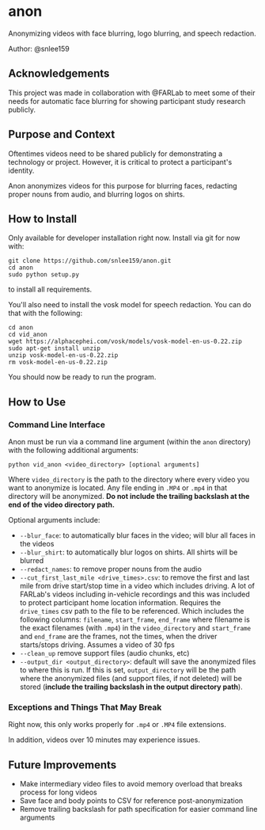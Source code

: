 # anon
Anonymizing videos with face blurring, logo blurring, and speech redaction.

Author: @snlee159

## Acknowledgements
This project was made in collaboration with @FARLab to meet some of their needs for automatic face blurring for showing participant study research publicly.

## Purpose and Context 
Oftentimes videos need to be shared publicly for demonstrating a technology or project. However, it is critical to protect a participant's identity.

Anon anonymizes videos for this purpose for blurring faces, redacting proper nouns from audio, and blurring logos on shirts.

## How to Install
Only available for developer installation right now. Install via git for now with:

```
git clone https://github.com/snlee159/anon.git
cd anon
sudo python setup.py
```

to install all requirements.

You'll also need to install the vosk model for speech redaction. You can do that with the following:

```
cd anon
cd vid_anon
wget https://alphacephei.com/vosk/models/vosk-model-en-us-0.22.zip
sudo apt-get install unzip
unzip vosk-model-en-us-0.22.zip
rm vosk-model-en-us-0.22.zip
```

You should now be ready to run the program.

## How to Use
### Command Line Interface
Anon must be run via a command line argument  (within the `anon` directory) with the following additional arguments:

```
python vid_anon <video_directory> [optional arguments]
```

Where `video_directory` is the path to the directory where every video you want to anonymize is located. Any file ending in `.MP4` or `.mp4` in that directory will be anonymized. **Do not include the trailing backslash at the end of the video directory path.**

Optional arguments include:
* `--blur_face`: to automatically blur faces in the video; will blur all faces in the videos
* `--blur_shirt`: to automatically blur logos on shirts. All shirts will be blurred
* `--redact_names`: to remove proper nouns from the audio
* `--cut_first_last_mile <drive_times>.csv`: to remove the first and last mile from drive start/stop time in a video which includes driving. A lot of FARLab's videos including in-vehicle recordings and this was included to protect participant home location information. Requires the `drive_times` csv path to the file to be referenced. Which includes the following columns: `filename`, `start_frame`, `end_frame` where filename is the exact filenames (with `.mp4`) in the `video_directory` and `start_frame` and `end_frame` are the frames, not the times, when the driver starts/stops driving. Assumes a video of 30 fps
* `--clean_up` remove support files (audio chunks, etc)
* `--output_dir <output_directory>`: default will save the anonymized files to where this is run. If this is set, `output_directory` will be the path where the anonymized files (and support files, if not deleted) will be stored (**include the trailing backslash in the output directory path**).

### Exceptions and Things That May Break
Right now, this only works properly for `.mp4` or `.MP4` file extensions.

In addition, videos over 10 minutes may experience issues.

## Future Improvements
* Make intermediary video files to avoid memory overload that breaks process for long videos
* Save face and body points to CSV for reference post-anonymization
* Remove trailing backslash for path specification for easier command line arguments